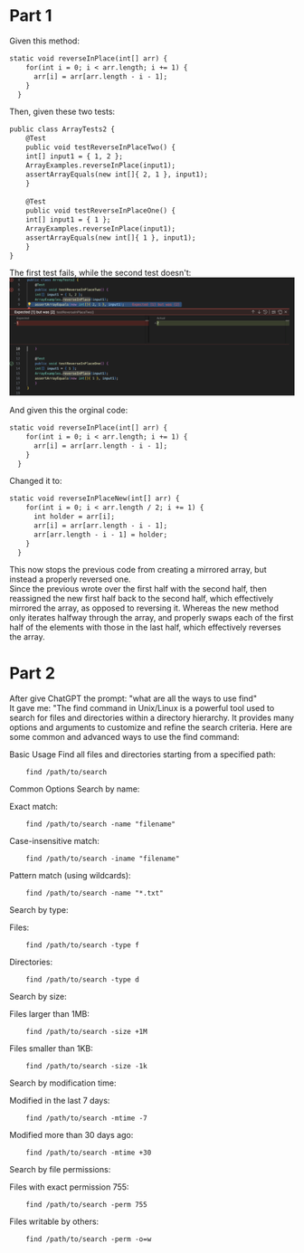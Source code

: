 # Part 1
Given this method:
```
static void reverseInPlace(int[] arr) {
    for(int i = 0; i < arr.length; i += 1) {
      arr[i] = arr[arr.length - i - 1];
    }
  }
```
Then, given these two tests:
```
public class ArrayTests2 {
	@Test 
	public void testReverseInPlaceTwo() {
    int[] input1 = { 1, 2 };
    ArrayExamples.reverseInPlace(input1);
    assertArrayEquals(new int[]{ 2, 1 }, input1);
	}

    @Test 
	public void testReverseInPlaceOne() {
    int[] input1 = { 1 };
    ArrayExamples.reverseInPlace(input1);
    assertArrayEquals(new int[]{ 1 }, input1);
	}
}
```
The first test fails, while the second test doesn't:  
![Symptom_Image](Symptom.png)

And given this the orginal code:
```
static void reverseInPlace(int[] arr) {
    for(int i = 0; i < arr.length; i += 1) {
      arr[i] = arr[arr.length - i - 1];
    }
  }
```
Changed it to:
```
static void reverseInPlaceNew(int[] arr) {
    for(int i = 0; i < arr.length / 2; i += 1) {
      int holder = arr[i];
      arr[i] = arr[arr.length - i - 1];
      arr[arr.length - i - 1] = holder;
    }
  }
```
This now stops the previous code from creating a mirrored array, but instead a properly reversed one.  
Since the previous wrote over the first half with the second half, then reassigned the new first half back to the second half, which   effectively mirrored the array, as opposed to reversing it. Whereas the new method only iterates halfway through the array, and properly swaps each of the first half of the elements with those in the last half, which effectively reverses the array.  

# Part 2
After give ChatGPT the prompt: "what are all the ways to use find"  
It gave me: "The find command in Unix/Linux is a powerful tool used to search for files and directories within a directory hierarchy. It provides many options and arguments to customize and refine the search criteria. Here are some common and advanced ways to use the find command:

Basic Usage
Find all files and directories starting from a specified path:
```
	find /path/to/search
```
Common Options
Search by name:

Exact match:
```
	find /path/to/search -name "filename"
```
Case-insensitive match:
```
	find /path/to/search -iname "filename"
```
Pattern match (using wildcards):
```
	find /path/to/search -name "*.txt"
```
Search by type:

Files:
```
	find /path/to/search -type f
```
Directories:
```
	find /path/to/search -type d
```
Search by size:

Files larger than 1MB:
```
	find /path/to/search -size +1M
```
Files smaller than 1KB:
```
	find /path/to/search -size -1k
```
Search by modification time:

Modified in the last 7 days:
```
	find /path/to/search -mtime -7
```
Modified more than 30 days ago:
```
	find /path/to/search -mtime +30
```
Search by file permissions:

Files with exact permission 755:
```
	find /path/to/search -perm 755
```
Files writable by others:
```
	find /path/to/search -perm -o=w
```
